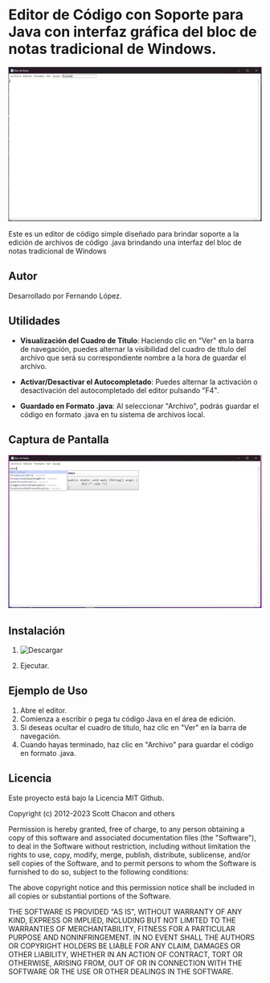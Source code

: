 # Editor de Código con Soporte para Java con interfaz gráfica del bloc de notas tradicional de Windows.

![Captura de pantalla](/templates/screenshot.png)

Este es un editor de código simple diseñado para brindar soporte a la edición de archivos de código .java brindando una interfaz del bloc de notas tradicional de Windows

## Autor

Desarrollado por Fernando López.


## Utilidades

- **Visualización del Cuadro de Título**: Haciendo clic en "Ver" en la barra de navegación, puedes alternar la visibilidad del cuadro de título del archivo que será su correspondiente nombre a la hora de guardar el archivo.

- **Activar/Desactivar el Autocompletado**: Puedes alternar la activación o desactivación del autocompletado del editor pulsando "F4".

- **Guardado en Formato .java**: Al seleccionar "Archivo", podrás guardar el código en formato .java en tu sistema de archivos local.

## Captura de Pantalla

![Editor en Acción](/templates/screenshot2.png)

## Instalación

1. ![Descargar](https://drive.google.com/drive/folders/1hFoAGmbSklFEE6Qij-ljjFgGC9ez4493?usp=sharing)

2. Ejecutar.

## Ejemplo de Uso

1. Abre el editor.
2. Comienza a escribir o pega tu código Java en el área de edición.
3. Si deseas ocultar el cuadro de título, haz clic en "Ver" en la barra de navegación.
4. Cuando hayas terminado, haz clic en "Archivo" para guardar el código en formato .java.


## Licencia

Este proyecto está bajo la Licencia MIT Github.

Copyright (c) 2012-2023 Scott Chacon and others

Permission is hereby granted, free of charge, to any person obtaining a copy of this software and associated documentation files (the "Software"), to deal in the Software without restriction, including without limitation the rights to use, copy, modify, merge, publish, distribute, sublicense, and/or sell copies of the Software, and to permit persons to whom the Software is furnished to do so, subject to the following conditions:

The above copyright notice and this permission notice shall be included in all copies or substantial portions of the Software.

THE SOFTWARE IS PROVIDED "AS IS", WITHOUT WARRANTY OF ANY KIND, EXPRESS OR IMPLIED, INCLUDING BUT NOT LIMITED TO THE WARRANTIES OF MERCHANTABILITY, FITNESS FOR A PARTICULAR PURPOSE AND NONINFRINGEMENT. IN NO EVENT SHALL THE AUTHORS OR COPYRIGHT HOLDERS BE LIABLE FOR ANY CLAIM, DAMAGES OR OTHER LIABILITY, WHETHER IN AN ACTION OF CONTRACT, TORT OR OTHERWISE, ARISING FROM, OUT OF OR IN CONNECTION WITH THE SOFTWARE OR THE USE OR OTHER DEALINGS IN THE SOFTWARE.
